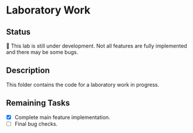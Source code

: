 # Laboratory Work

## Status

🚧 This lab is still under development. Not all features are fully implemented and there may be some bugs.

## Description

This folder contains the code for a laboratory work in progress. 

## Remaining Tasks

- [x] Complete main feature implementation.
- [ ] Final bug checks.